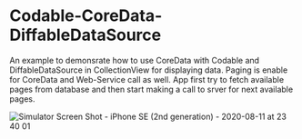 # Codable-CoreData-DiffableDataSource


An example to demonsrate how to use CoreData with Codable and DiffableDataSource in CollectionView for displaying data. Paging is enable for CoreData and Web-Service call as well. App first try to fetch available pages from database and then start making a call to srver for next available pages.


![Simulator Screen Shot - iPhone SE (2nd generation) - 2020-08-11 at 23 40 01](https://user-images.githubusercontent.com/2304583/89951700-2b384080-dc2c-11ea-8643-dddca6024e2d.png)
